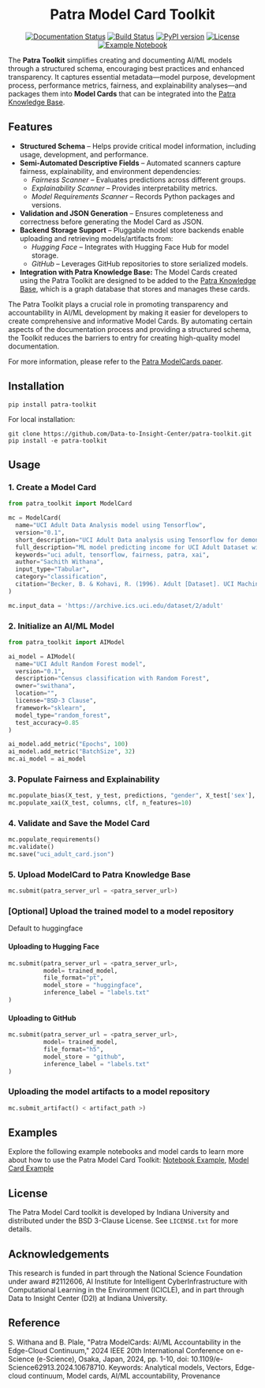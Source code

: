 <div align="center">
  
# Patra Model Card Toolkit

[![Documentation Status](https://img.shields.io/badge/docs-latest-blue.svg)](https://patra-toolkit.readthedocs.io/en/latest/)
[![Build Status](https://github.com/Data-to-Insight-Center/patra-toolkit/actions/workflows/ci.yml/badge.svg)](https://github.com/Data-to-Insight-Center/patra-toolkit/actions)
[![PyPI version](https://badge.fury.io/py/patra-toolkit.svg)](https://pypi.org/project/patra-toolkit/)
[![License](https://img.shields.io/badge/License-BSD%203--Clause-blue.svg)](https://opensource.org/licenses/BSD-3-Clause)
[![Example Notebook](https://colab.research.google.com/assets/colab-badge.svg)](https://colab.research.google.com/github/Data-to-Insight-Center/patra-toolkit/blob/main/examples/notebooks/GettingStarted.ipynb)

</div>

The **Patra Toolkit** simplifies creating and documenting AI/ML models through a structured schema, encouraging best practices and enhanced transparency. It captures essential metadata—model purpose, development process, performance metrics, fairness, and explainability analyses—and packages them into **Model Cards** that can be integrated into the [Patra Knowledge Base](https://github.com/Data-to-Insight-Center/patra-kg).

## Features
- **Structured Schema** – Helps provide critical model information, including usage, development, and performance.
- **Semi-Automated Descriptive Fields** – Automated scanners capture fairness, explainability, and environment dependencies:
  - *Fairness Scanner* – Evaluates predictions across different groups.  
  - *Explainability Scanner* – Provides interpretability metrics.  
  - *Model Requirements Scanner* – Records Python packages and versions.
- **Validation and JSON Generation** – Ensures completeness and correctness before generating the Model Card as JSON.
- **Backend Storage Support** – Pluggable model store backends enable uploading and retrieving models/artifacts from:
  - *Hugging Face* – Integrates with Hugging Face Hub for model storage.  
  - *GitHub* – Leverages GitHub repositories to store serialized models.  
- **Integration with Patra Knowledge Base:** The Model Cards created using the Patra Toolkit are designed to be added to the [Patra Knowledge Base](https://github.com/Data-to-Insight-Center/patra-kg), which is a graph database that stores and manages these cards.

The Patra Toolkit plays a crucial role in promoting transparency and accountability in AI/ML development by making it easier for developers to create comprehensive and informative Model Cards. By automating certain aspects of the documentation process and providing a structured schema, the Toolkit reduces the barriers to entry for creating high-quality model documentation.

For more information, please refer to the [Patra ModelCards paper](https://ieeexplore.ieee.org/document/10678710).


## Installation

```shell
pip install patra-toolkit
```
For local installation:
```shell
git clone https://github.com/Data-to-Insight-Center/patra-toolkit.git
pip install -e patra-toolkit
```

## Usage

### 1. Create a Model Card
```python
from patra_toolkit import ModelCard

mc = ModelCard(
  name="UCI Adult Data Analysis model using Tensorflow",
  version="0.1",
  short_description="UCI Adult Data analysis using Tensorflow for demonstration of Patra Model Cards.",
  full_description="ML model predicting income for UCI Adult Dataset with fairness & explainability scans.",
  keywords="uci adult, tensorflow, fairness, patra, xai",
  author="Sachith Withana",
  input_type="Tabular",
  category="classification",
  citation="Becker, B. & Kohavi, R. (1996). Adult [Dataset]. UCI Machine Learning Repository. https://doi.org/10.24432/C5XW20."
)

mc.input_data = 'https://archive.ics.uci.edu/dataset/2/adult'
```

### 2. Initialize an AI/ML Model
```python
from patra_toolkit import AIModel

ai_model = AIModel(
  name="UCI Adult Random Forest model",
  version="0.1",
  description="Census classification with Random Forest",
  owner="swithana",
  location="",
  license="BSD-3 Clause",
  framework="sklearn",
  model_type="random_forest",
  test_accuracy=0.85
)

ai_model.add_metric("Epochs", 100)
ai_model.add_metric("BatchSize", 32)
mc.ai_model = ai_model
```

### 3. Populate Fairness and Explainability
```python
mc.populate_bias(X_test, y_test, predictions, "gender", X_test['sex'], clf)
mc.populate_xai(X_test, columns, clf, n_features=10)
```

### 4. Validate and Save the Model Card
```python
mc.populate_requirements()
mc.validate()
mc.save("uci_adult_card.json")
```

### 5. Upload ModelCard to Patra Knowledge Base

```python
mc.submit(patra_server_url = <patra_server_url>)
```

### [Optional] Upload the trained model to a model repository
Default to huggingface

#### Uploading to Hugging Face
```python
mc.submit(patra_server_url = <patra_server_url>,
          model= trained_model,
          file_format="pt",
          model_store = "huggingface",
          inference_label = "labels.txt"
)
```
#### Uploading to GitHub
```python
mc.submit(patra_server_url = <patra_server_url>,
          model= trained_model,
          file_format="h5",
          model_store = "github",
          inference_label = "labels.txt"
)
```

### Uploading the model artifacts to a model repository

```python
mc.submit_artifact() < artifact_path >)
```

## Examples
Explore the following example notebooks and model cards to learn more about how to use the Patra Model Card Toolkit:
[Notebook Example](./examples/notebooks/GettingStarted.ipynb), [Model Card Example](./examples/model_cards/tesorflow_adult_nn_MC.json)

## License
The Patra Model Card toolkit is developed by Indiana University and distributed under the BSD 3-Clause License. See `LICENSE.txt` for more details.

## Acknowledgements
This research is funded in part through the National Science Foundation under award #2112606, AI Institute for Intelligent CyberInfrastructure with Computational Learning in the Environment (ICICLE), and in part through Data to Insight Center (D2I) at Indiana University.

## Reference
S. Withana and B. Plale, "Patra ModelCards: AI/ML Accountability in the Edge-Cloud Continuum," 2024 IEEE 20th International Conference on e-Science (e-Science), Osaka, Japan, 2024, pp. 1-10, doi: 10.1109/e-Science62913.2024.10678710. Keywords: Analytical models, Vectors, Edge-cloud continuum, Model cards, AI/ML accountability, Provenance
